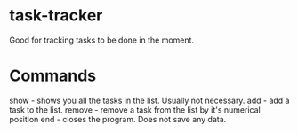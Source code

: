 # task-tracker
Good for tracking tasks to be done in the moment.

# Commands
show - shows you all the tasks in the list. Usually not necessary.
add - add a task to the list.
remove - remove a task from the list by it's numerical position
end - closes the program. Does not save any data.
